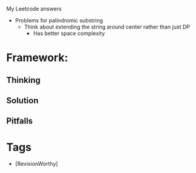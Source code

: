 My Leetcode answers

- Problems for palindromic substring
  - Think about extending the string around center rather than just DP
    - Has better space complexity


# Framework:

## Thinking

## Solution

## Pitfalls

# Tags
- [RevisionWorthy]